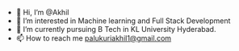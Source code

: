 - 👋 Hi, I’m @Akhil
- 👀 I’m interested in Machine learning and Full Stack Development
- 🌱 I’m currently pursuing B Tech in KL University Hyderabad.
- 📫 How to reach me palukuriakhil1@gmail.com


<!---
Akhil23197/Akhil23197 is a ✨ special ✨ repository because its `README.md` (this file) appears on your GitHub profile.
You can click the Preview link to take a look at your changes.
--->
